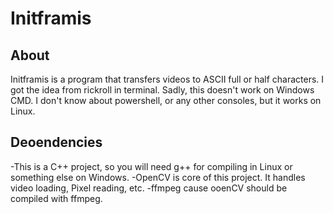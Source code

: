 # Initframis
## About
Initframis is a program that transfers videos to ASCII full or half characters.
I got the idea from rickroll in terminal.
Sadly, this doesn't work on Windows CMD. I don't know about powershell, or any other consoles, but it works on Linux.
## Deoendencies
-This is a C++ project, so you will need g++ for compiling in Linux or something else on Windows.
-OpenCV is core of this project. It handles video loading, Pixel reading, etc.
-ffmpeg cause ooenCV should be compiled with ffmpeg.
